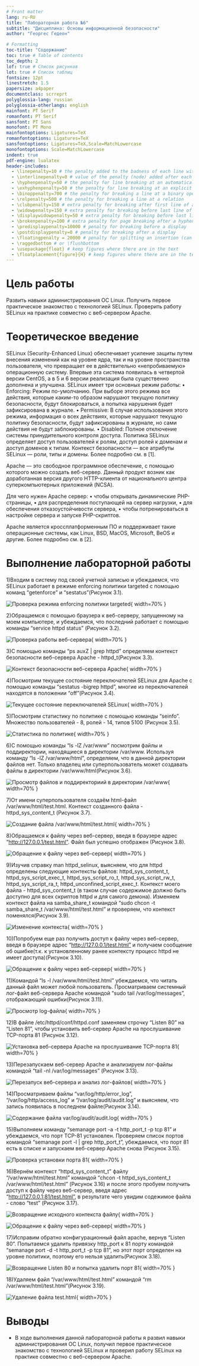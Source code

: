 ```yaml
---
# Front matter
lang: ru-RU
title: "Лабораторная работа №6"
subtitle: "Дисциплина: Основы информационной безопасности"
author: "Георгес Гедеон"

# Formatting
toc-title: "Содержание"
toc: true # Table of contents
toc_depth: 2
lof: true # Список рисунков
lot: true # Список таблиц
fontsize: 12pt
linestretch: 1.5
papersize: a4paper
documentclass: scrreprt
polyglossia-lang: russian
polyglossia-otherlangs: english
mainfont: PT Serif
romanfont: PT Serif
sansfont: PT Sans
monofont: PT Mono
mainfontoptions: Ligatures=TeX
romanfontoptions: Ligatures=TeX
sansfontoptions: Ligatures=TeX,Scale=MatchLowercase
monofontoptions: Scale=MatchLowercase
indent: true
pdf-engine: lualatex
header-includes:
  - \linepenalty=10 # the penalty added to the badness of each line within a paragraph (no associated penalty node) Increasing the value makes tex try to have fewer lines in the paragraph.
  - \interlinepenalty=0 # value of the penalty (node) added after each line of a paragraph.
  - \hyphenpenalty=50 # the penalty for line breaking at an automatically inserted hyphen
  - \exhyphenpenalty=50 # the penalty for line breaking at an explicit hyphen
  - \binoppenalty=700 # the penalty for breaking a line at a binary operator
  - \relpenalty=500 # the penalty for breaking a line at a relation
  - \clubpenalty=150 # extra penalty for breaking after first line of a paragraph
  - \widowpenalty=150 # extra penalty for breaking before last line of a paragraph
  - \displaywidowpenalty=50 # extra penalty for breaking before last line before a display math
  - \brokenpenalty=100 # extra penalty for page breaking after a hyphenated line
  - \predisplaypenalty=10000 # penalty for breaking before a display
  - \postdisplaypenalty=0 # penalty for breaking after a display
  - \floatingpenalty = 20000 # penalty for splitting an insertion (can only be split footnote in standard LaTeX)
  - \raggedbottom # or \flushbottom
  - \usepackage{float} # keep figures where there are in the text
  - \floatplacement{figure}{H} # keep figures where there are in the text
---
```


# Цель работы

Развить навыки администрирования ОС Linux. 
Получить первое практическое знакомство с технологией SELinux.
Проверить работу SELinux на практике совместно с веб-сервером Apache.

# Теоретическое введение

SELinux (Security-Enhanced Linux) обеспечивает усиление защиты путем внесения изменений как на уровне ядра, так и на уровне пространства пользователя, что превращает ее в действительно «непробиваемую» операционную систему.
Впервые эта система появилась в четвертой версии CentOS, а в 5 и 6 версии реализация была существенно дополнена и улучшена.
SELinux имеет три основных режим работы:
• Enforcing: Режим по-умолчанию. При выборе этого режима все действия, которые каким-то образом нарушают текущую политику безопасности, будут блокироваться, а попытка нарушения будет зафиксирована в журнале.
• Permissive: В случае использования этого режима, информация о всех действиях, которые нарушают текущую политику безопасности, будут зафиксированы в журнале, но сами действия не будут заблокированы.
• Disabled: Полное отключение системы принудительного контроля доступа.
Политика SELinux определяет доступ пользователей к ролям, доступ ролей к доменам и доступ доменов к типам.
Контекст безопасности — все атрибуты SELinux — роли, типы и домены.
Более подробно см. в [1].

Apache — это свободное программное обеспечение, с помощью которого можно создать веб-сервер. Данный продукт возник как доработанная версия другого HTTP-клиента от национального центра суперкомпьютерных приложений
(NCSA).

Для чего нужен Apache сервер:
• чтобы открывать динамические PHP-страницы,
• для распределения поступающей на сервер нагрузки,
• для обеспечения отказоустойчивости сервера,
• чтобы потренироваться в настройке сервера и запуске PHP-скриптов.

Apache является кроссплатформенным ПО и поддерживает такие операционные системы, как Linux, BSD, MacOS, Microsoft, BeOS и другие.
Более подробно см. в [2].

# Выполнение лабораторной работы

1)Входим в систему под своей учетной записью и убеждаемся, что SELinux работает в режиме enforcing политики targeted с помощью команд “getenforce” и “sestatus”(Рисунок 3.1).

![Проверка режима enforcing политики targeted](image/1.png){ width=70% }

2)Обращаемся с помощью браузера к веб-серверу, запущенному на моем компьютере, и убеждаемся, что последний работает с помощью команды “service httpd status” (Рисунок 3.2).

![Проверка работы веб-сервера](image/2.png){ width=70% }

3)С помощью команды “ps auxZ | grep httpd” определяем контекст безопасности веб-сервера Apache - httpd_t(Рисунок 3.3).

![Контекст безопасности веб-сервера Apache](image/3.png){ width=70% }

4)Посмотрим текущее состояние переключателей SELinux для Apache с помощью команды “sestatus -bigrep httpd”, многие из переключателей находятся в положении “off”(Рисунок 3.4).

![Текущее состояние переключателей SELinux](image/4.png){ width=70% }

5)Посмотрим статистику по политике с помощью команды “seinfo”.
Множество пользователей - 8, ролей - 14, типов 5100 (Рисунок 3.5).

![Статистика по политике](image/5.png){ width=70% }

6)С помощью команды “ls -lZ /var/www” посмотрим файлы и поддиректории, находящиеся в директории /var/www. 
Используя команду “ls -lZ /var/www/html”, определяем, что в данной директории файлов нет. 
Только владелец или суперпользователь может создавать файлы в директории /var/www/html(Рисунок 3.6).

![Просмотр файлов и поддиректориий в директории /var/www](image/6.png){ width=70% }

7)От имени суперпользователя создаём html-файл /var/www/html/test.html. 
Контекст созданного файла - httpd_sys_content_t (Рисунок 3.7).

![Создание файла /var/www/html/test.html](image/7.png){ width=70% }

8)Обращаемся к файлу через веб-сервер, введя в браузере адрес “http://127.0.0.1/test.html”.
Файл был успешно отображен (Рисунок 3.8).

![Обращение к файлу через веб-сервер](image/8.png){ width=70% }

9)Изучив справку man httpd_selinux, выясняем, что для httpd определены следующие контексты файлов: httpd_sys_content_t, httpd_sys_script_exec_t,
httpd_sys_script_ro_t, httpd_sys_script_rw_t, httpd_sys_script_ra_t, httpd_unconfined_script_exec_t.
Контекст моего файла - httpd_sys_content_t (в таком случае содержимое должно быть доступно для всех скриптов httpd и для самого демона). 
Изменяем контекст файла на samba_share_t командой “sudo chcon -t samba_share_t /var/www/html/test.html” и проверяем, что контекст поменялся(Рисунок 3.9).

![Изменение контекста](image/9.png){ width=70% }

10)Попробуем еще раз получить доступ к файлу через веб-сервер, введя в браузере адрес “http://127.0.0.1/test.html” и получаем сообщение об ошибке(т.к. к установленному ранее контексту процесс httpd не имеет доступа)(Рисунок 3.10).

![Обращение к файлу через веб-сервер](image/10.png){ width=70% }

11)Командой “ls -l /var/www/html/test.html” убеждаемся, что читать данный файл может любой пользователь. 
Просматриваем системный лог-файл веб-сервера Apache командой “sudo tail /var/log/messages”, отображающий ошибки(Рисунок 3.11).

![Просмотр log-файла](image/11.png){ width=70% }

12)В файле /etc/httpd/conf/httpd.conf заменяем строчку “Listen 80” на “Listen 81”, чтобы установить веб-сервер Apache на прослушивание TCP-порта 81 (Рисунок 3.12).

![Установка веб-сервера Apache на прослушивание TCP-порта 81](image/12.png){ width=70% }

13)Перезапускаем веб-сервер Apache и анализируем лог-файлы командой “tail -nl /var/log/messages” (Рисунок 3.13).

![Перезапуск веб-сервера и анализ лог-файлов](image/13.png){ width=70% }

14)Просматриваем файлы “var/log/http/error_log”, “/var/log/http/access_log” и “/var/log/audit/audit.log” и выясняем, что запись появилась в последнем файле(Рисунок 3.14).

![Содержание файла var/log/audit/audit.log](image/14.png){ width=70% }

15)Выполняем команду “semanage port -a -t http_port_t -р tcp 81” и убеждаемся, что порт TCP-81 установлен. 
Проверяем список портов командой “semanage port -l | grep http_port_t”, убеждаемся, что порт 81 есть в списке и запускаем веб-сервер Apache снова (Рисунок 3.15).

![Проверка установки порта 81](image/15.png){ width=70% }

16)Вернём контекст “httpd_sys_cоntent_t” файлу “/var/www/html/test.html” командой “chcon -t httpd_sys_content_t /var/www/html/test.html” (Рисунок 3.16) 
и после этого пробуем получить доступ к файлу через веб-сервер, введя адрес
“http://127.0.0.1:81/test.html”, в результате чего увидим содежимое файла - слово “test” (Рисунок 3.17).

![Возвращение исходного контекста файлу](image/16.png){ width=70% }

![Обращение к файлу через веб-сервер](image/17.png){ width=70% }

17)Исправим обратно конфигурационный файл apache, вернув “Listen 80”. 
Попытаемся удалить привязку http_port к 81 порту командой “semanage port -d -t http_port_t -p tcp 81”, но этот порт определен на уровне политики, 
поэтому его нельзя удалить(Рисунок 3.18).

![Возвращение Listen 80 и попытка удалить порт 81](image/18.png){ width=70% }

18)Удаляем файл “/var/www/html/test.html” командой “rm /var/www/html/test.html”(Рисунок 3.19).

![Удаление файла test.html](image/19.png){ width=70% }

# Выводы

- В ходе выполнения данной лабораторной работы я развил навыки администрирования ОС Linux, получил первое практическое знакомство с технологией SELinux и проверил работу SELinux на практике совместно с веб-сервером Apache.
